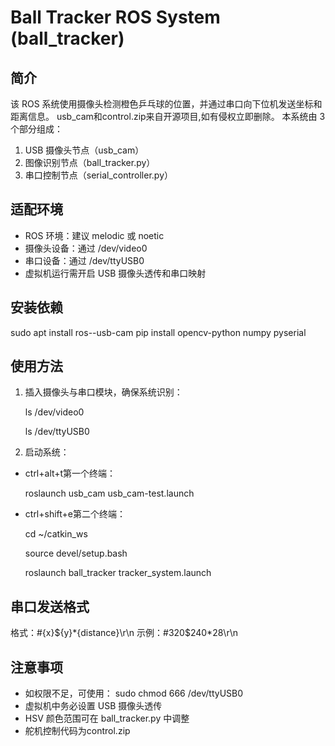 Ball Tracker ROS System (ball_tracker)
======================================

简介
----
该 ROS 系统使用摄像头检测橙色乒乓球的位置，并通过串口向下位机发送坐标和距离信息。
usb_cam和control.zip来自开源项目,如有侵权立即删除。
本系统由 3 个部分组成：
1. USB 摄像头节点（usb_cam）
2. 图像识别节点（ball_tracker.py）
3. 串口控制节点（serial_controller.py）

适配环境
--------
- ROS 环境：建议 melodic 或 noetic
- 摄像头设备：通过 /dev/video0
- 串口设备：通过 /dev/ttyUSB0
- 虚拟机运行需开启 USB 摄像头透传和串口映射

安装依赖
--------
sudo apt install ros-<distro>-usb-cam
pip install opencv-python numpy pyserial

使用方法
--------
1. 插入摄像头与串口模块，确保系统识别：
   
   ls /dev/video0
   
   ls /dev/ttyUSB0

2. 启动系统：

- ctrl+alt+t第一个终端：
  
  roslaunch usb_cam usb_cam-test.launch

- ctrl+shift+e第二个终端：
  
  cd ~/catkin_ws
  
  source devel/setup.bash
  
  roslaunch ball_tracker tracker_system.launch


串口发送格式
------------
格式：#{x}${y}*{distance}\r\n
示例：#320$240*28\r\n

注意事项
--------
- 如权限不足，可使用：
  sudo chmod 666 /dev/ttyUSB0
- 虚拟机中务必设置 USB 摄像头透传
- HSV 颜色范围可在 ball_tracker.py 中调整
- 舵机控制代码为control.zip


